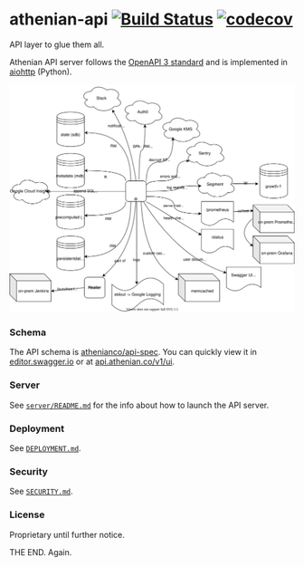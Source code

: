 # athenian-api [![Build Status](https://github.com/athenianco/athenian-api/workflows/Push/badge.svg?branch=master)](https://github.com/athenianco/athenian-api/actions) [![codecov](https://codecov.io/gh/athenianco/athenian-api/branch/master/graph/badge.svg?token=0TLLvxAh5n)](https://codecov.io/gh/athenianco/athenian-api)
API layer to glue them all.

Athenian API server follows the [OpenAPI 3 standard](https://github.com/OAI/OpenAPI-Specification/blob/master/versions/3.0.3.md)
and is implemented in [aiohttp](https://github.com/aio-libs/aiohttp) (Python).

![Design diagram](docs/design.svg)

### Schema

The API schema is [athenianco/api-spec](https://github.com/athenianco/api-spec). You can quickly view it in [editor.swagger.io](https://editor.swagger.io/) or at [api.athenian.co/v1/ui](https://api.athenian.co/v1/ui/).

### Server

See [`server/README.md`](server/README.md) for the info about how to launch the API server.

### Deployment

See [`DEPLOYMENT.md`](DEPLOYMENT.md).

### Security

See [`SECURITY.md`](SECURITY.md).

### License

Proprietary until further notice.

THE END. Again. 
